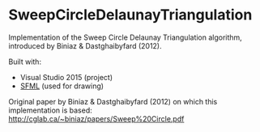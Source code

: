 # SweepCircleDelaunayTriangulation
Implementation of the Sweep Circle Delaunay Triangulation algorithm, introduced by Biniaz &amp; Dastghaibyfard (2012).

Built with:
 - Visual Studio 2015 (project)
 - [SFML](https://www.sfml-dev.org/) (used for drawing)

Original paper by Biniaz & Dastghaibyfard (2012) on which this implementation is based: http://cglab.ca/~biniaz/papers/Sweep%20Circle.pdf
